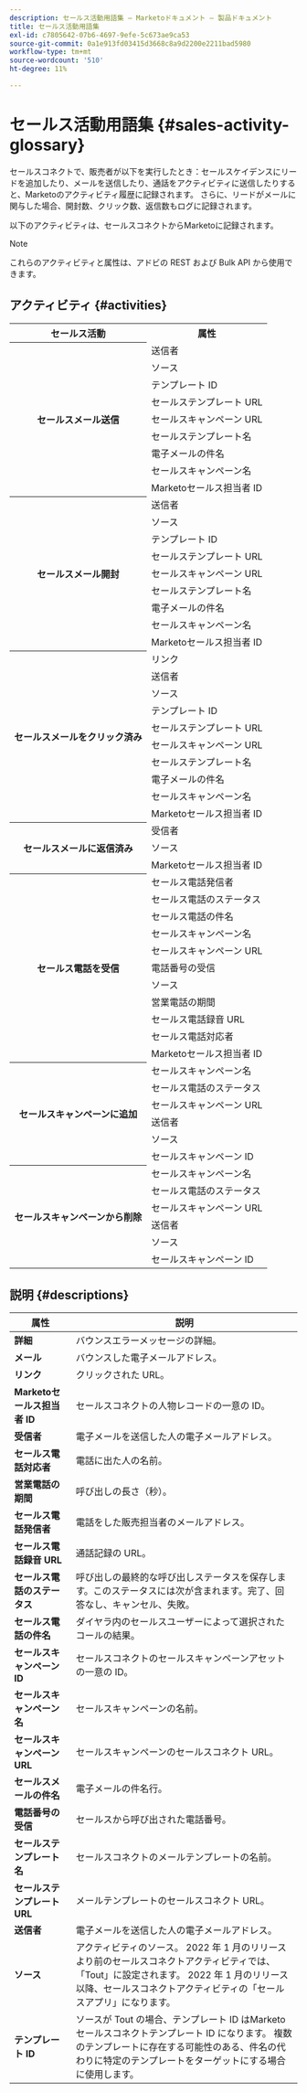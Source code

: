 ```yaml
---
description: セールス活動用語集 — Marketoドキュメント — 製品ドキュメント
title: セールス活動用語集
exl-id: c7805642-07b6-4697-9efe-5c673ae9ca53
source-git-commit: 0a1e913fd03415d3668c8a9d2200e2211bad5980
workflow-type: tm+mt
source-wordcount: '510'
ht-degree: 11%

---
```


# セールス活動用語集 {#sales-activity-glossary}

セールスコネクトで、販売者が以下を実行したとき：セールスケイデンスにリードを追加したり、メールを送信したり、通話をアクティビティに送信したりすると、Marketoのアクティビティ履歴に記録されます。 さらに、リードがメールに関与した場合、開封数、クリック数、返信数もログに記録されます。

以下のアクティビティは、セールスコネクトからMarketoに記録されます。

>[!NOTE]
>
>これらのアクティビティと属性は、アドビの REST および Bulk API から使用できます。

## アクティビティ {#activities}

<table>
 <tr>
  <th>セールス活動</th>
  <th>属性</th>
 </tr>
 <tr>
  <th rowspan="9">セールスメール送信</th>
  <td>送信者</td>
 </tr>
 <tr>
  <td>ソース</td>
 </tr>
 <tr>
  <td>テンプレート ID</td>
 </tr>
 <tr>
  <td>セールステンプレート URL</td>
 </tr>
 <tr>
  <td>セールスキャンペーン URL</td>
 </tr>
 <tr>
  <td>セールステンプレート名</td>
 </tr>
 <tr>
  <td>電子メールの件名</td>
 </tr>
 <tr>
  <td>セールスキャンペーン名</td>
 </tr>
 <tr>
  <td>Marketoセールス担当者 ID</td>
 </tr>
 <tr>
  <th rowspan="9">セールスメール開封</th>
  <td>送信者</td>
 </tr>
 <tr>
  <td>ソース</td>
 </tr>
 <tr>
  <td>テンプレート ID</td>
 </tr>
 <tr>
  <td>セールステンプレート URL</td>
 </tr>
 <tr>
  <td>セールスキャンペーン URL</td>
 </tr>
 <tr>
  <td>セールステンプレート名</td>
 </tr>
 <tr>
  <td>電子メールの件名</td>
 </tr>
 <tr>
  <td>セールスキャンペーン名</td>
 </tr>
 <tr>
  <td>Marketoセールス担当者 ID</td>
 </tr>
 <tr>
  <th rowspan="10">セールスメールをクリック済み</th>
  <td>リンク</td>
 </tr>
 <tr>
  <td>送信者</td>
 </tr>
 <tr>
  <td>ソース</td>
 </tr>
 <tr>
  <td>テンプレート ID</td>
 </tr>
 <tr>
  <td>セールステンプレート URL</td>
 </tr>
 <tr>
  <td>セールスキャンペーン URL</td>
 </tr>
 <tr>
  <td>セールステンプレート名</td>
 </tr>
 <tr>
  <td>電子メールの件名</td>
 </tr>
 <tr>
  <td>セールスキャンペーン名</td>
 </tr>
 <tr>
  <td>Marketoセールス担当者 ID</td>
 </tr>
<tr>
  <th rowspan="3">セールスメールに返信済み</th>
  <td>受信者</td>
 </tr>
 <tr>
  <td>ソース</td>
 </tr>
 <tr>
  <td>Marketoセールス担当者 ID</td>
 </tr>
 <tr>
  <th rowspan="11">セールス電話を受信</th>
  <td>セールス電話発信者</td>
 </tr>
 <tr>
  <td>セールス電話のステータス</td>
 </tr>
 <tr>
  <td>セールス電話の件名</td>
 </tr>
 <tr>
  <td>セールスキャンペーン名</td>
 </tr>
 <tr>
  <td>セールスキャンペーン URL</td>
 </tr>
 <tr>
  <td>電話番号の受信</td>
 </tr>
 <tr>
  <td>ソース</td>
 </tr>
 <tr>
  <td>営業電話の期間</td>
 </tr>
 <tr>
  <td>セールス電話録音 URL</td>
 </tr>
  <tr>
  <td>セールス電話対応者</td>
 </tr>
 <tr>
  <td>Marketoセールス担当者 ID</td>
 </tr>
 <tr>
  <th rowspan="6">セールスキャンペーンに追加</th>
  <td>セールスキャンペーン名</td>
 </tr>
 <tr>
  <td>セールス電話のステータス</td>
 </tr>
 <tr>
  <td>セールスキャンペーン URL</td>
 </tr>
 <tr>
  <td>送信者</td>
 </tr>
 <tr>
  <td>ソース</td>
 </tr>
 <tr>
  <td>セールスキャンペーン ID</td>
 </tr>
 <tr>
  <th rowspan="6">セールスキャンペーンから削除</th>
  <td>セールスキャンペーン名</td>
 </tr>
 <tr>
  <td>セールス電話のステータス</td>
 </tr>
 <tr>
  <td>セールスキャンペーン URL</td>
 </tr>
 <tr>
  <td>送信者</td>
 </tr>
 <tr>
  <td>ソース</td>
 </tr>
 <tr>
  <td>セールスキャンペーン ID</td>
 </tr>
</table>

## 説明 {#descriptions}

<table> 
 <tr>
  <th>属性</th>
  <th>説明</th>
 </tr>
 <tbody> 
 <tr> 
   <td><strong>詳細</strong></td> 
   <td>バウンスエラーメッセージの詳細。</td> 
  </tr> 
  <tr> 
   <td><strong>メール</strong></td> 
   <td>バウンスした電子メールアドレス。</td> 
  </tr> 
  <tr> 
   <td><strong>リンク</strong></td> 
   <td>クリックされた URL。</td> 
  </tr> 
  <tr> 
   <td><strong>Marketoセールス担当者 ID</strong></td> 
   <td>セールスコネクトの人物レコードの一意の ID。</td> 
  </tr> 
  <tr> 
   <td><strong>受信者</strong></td> 
   <td>電子メールを送信した人の電子メールアドレス。</td> 
  </tr>
  <tr> 
   <td><strong>セールス電話対応者</strong></td> 
   <td>電話に出た人の名前。</td> 
  </tr>
  <tr> 
   <td><strong>営業電話の期間</strong></td> 
   <td>呼び出しの長さ（秒）。</td> 
  </tr>
  <tr> 
   <td><strong>セールス電話発信者</strong></td> 
   <td>電話をした販売担当者のメールアドレス。</td> 
  </tr>
  <tr> 
   <td><strong>セールス電話録音 URL</strong></td> 
   <td>通話記録の URL。</td> 
  </tr>
  <tr> 
   <td><strong>セールス電話のステータス</strong></td> 
   <td>呼び出しの最終的な呼び出しステータスを保存します。このステータスには次が含まれます。完了、回答なし、キャンセル、失敗。</td> 
  </tr>
  <tr> 
   <td><strong>セールス電話の件名</strong></td> 
   <td>ダイヤラ内のセールスユーザーによって選択されたコールの結果。</td> 
  </tr>
  <tr> 
   <td><strong>セールスキャンペーン ID</strong></td> 
   <td>セールスコネクトのセールスキャンペーンアセットの一意の ID。</td> 
  </tr>
  <tr> 
   <td><strong>セールスキャンペーン名</strong></td> 
   <td>セールスキャンペーンの名前。</td> 
  </tr>
  <tr> 
   <td><strong>セールスキャンペーン URL</strong></td> 
   <td>セールスキャンペーンのセールスコネクト URL。</td> 
  </tr>
  <tr> 
   <td><strong>セールスメールの件名</strong></td> 
   <td>電子メールの件名行。</td> 
  </tr>
  <tr> 
   <td><strong>電話番号の受信</strong></td> 
   <td>セールスから呼び出された電話番号。</td> 
  </tr>
  <tr> 
   <td><strong>セールステンプレート名</strong></td> 
   <td>セールスコネクトのメールテンプレートの名前。</td> 
  </tr>
  <tr> 
   <td><strong>セールステンプレート URL</strong></td> 
   <td>メールテンプレートのセールスコネクト URL。</td> 
  </tr>
  <tr> 
   <td><strong>送信者</strong></td>
   <td>電子メールを送信した人の電子メールアドレス。</td> 
  </tr> 
  <tr> 
   <td><strong>ソース</strong></td> 
   <td>アクティビティのソース。 2022 年 1 月のリリースより前のセールスコネクトアクティビティでは、「Tout」に設定されます。 2022 年 1 月のリリース以降、セールスコネクトアクティビティの「セールスアプリ」になります。</td>
  </tr> 
  <tr> 
   <td><strong>テンプレート ID</strong></td> 
   <td>ソースが Tout の場合、テンプレート ID はMarketoセールスコネクトテンプレート ID になります。 複数のテンプレートに存在する可能性のある、件名の代わりに特定のテンプレートをターゲットにする場合に使用します。
</td> 
  </tr> 
 </tbody> 
</table>

